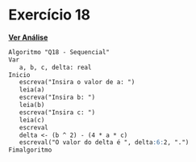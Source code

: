 # Exercício 18

[**Ver Análise**](Analise18.md)

```markdown
Algoritmo "Q18 - Sequencial"
Var
   a, b, c, delta: real
Inicio
   escreva("Insira o valor de a: ")
   leia(a)
   escreva("Insira b: ")
   leia(b)
   escreva("Insira c: ")
   leia(c)
   escreval
   delta <- (b ^ 2) - (4 * a * c)
   escreval("O valor do delta é ", delta:6:2, ".")
Fimalgoritmo
